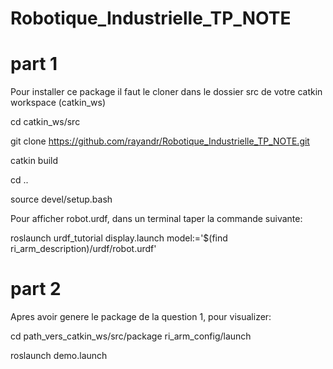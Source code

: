 # Robotique_Industrielle_TP_NOTE

# part 1
Pour installer ce package il faut le cloner dans le dossier src de votre catkin workspace (catkin_ws)


 cd catkin_ws/src

git clone https://github.com/rayandr/Robotique_Industrielle_TP_NOTE.git

catkin build

cd ..

source devel/setup.bash


Pour afficher robot.urdf, dans un terminal taper la commande suivante:

roslaunch urdf_tutorial display.launch model:='$(find ri_arm_description)/urdf/robot.urdf'


# part 2

Apres avoir genere le package de la question 1, pour visualizer:

cd path_vers_catkin_ws/src/package ri_arm_config/launch

roslaunch demo.launch

	
